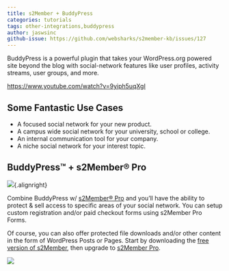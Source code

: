 ```yaml
---
title: s2Member + BuddyPress
categories: tutorials
tags: other-integrations,buddypress
author: jaswsinc
github-issue: https://github.com/websharks/s2member-kb/issues/127
---
```


BuddyPress is a powerful plugin that takes your WordPress.org powered site beyond the blog with social-network features like user profiles, activity streams, user groups, and more.

https://www.youtube.com/watch?v=9yiph5uqXgI

## Some Fantastic Use Cases

-   A focused social network for your new product.
-   A campus wide social network for your university, school or college.
-   An internal communication tool for your company.
-   A niche social network for your interest topic.

## BuddyPress™ + s2Member® Pro

![](http://cdn.websharks-inc.com/s2member/uploads/2013/08/bulb.png){.alignright}

Combine BuddyPress w/ [s2Member® Pro](http://www.s2member.com/pro/) and you’ll have the ability to protect & sell access to specific areas of your social network. You can setup custom registration and/or paid checkout forms using s2Member Pro Forms. 

Of course, you can also offer protected file downloads and/or other content in the form of WordPress Posts or Pages. Start by downloading the [free version of s2Member](http://s2member.com/framework/), then upgrade to [s2Member Pro](http://s2member.com/pro/).

![](http://cdn.websharks-inc.com/s2member/uploads/2013/08/bp-s2pro.jpg)